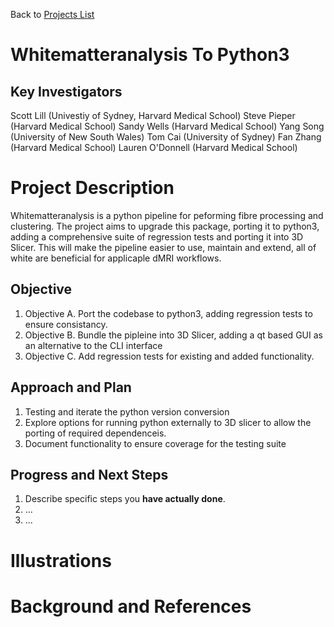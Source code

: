Back to [Projects List](../../README.md#ProjectsList)

# Whitematteranalysis To Python3

## Key Investigators

Scott Lill (Univestiy of Sydney, Harvard Medical School)
Steve Pieper (Harvard Medical School)
Sandy Wells (Harvard Medical School)
Yang Song (University of New South Wales)
Tom Cai (University of Sydney)
Fan Zhang (Harvard Medical School)
Lauren O'Donnell (Harvard Medical School)

# Project Description

Whitematteranalysis is a python pipeline for peforming fibre processing and clustering. The project aims to upgrade this package,
porting it to python3, adding a comprehensive suite of regression tests and porting it into 3D Slicer. This will make the pipeline
easier to use, maintain and extend, all of white are beneficial for applicaple dMRI workflows.

## Objective

1. Objective A. Port the codebase to python3, adding regression tests to ensure consistancy.
1. Objective B. Bundle the pipleine into 3D Slicer, adding a qt based GUI as an alternative to the CLI interface
1. Objective C. Add regression tests for existing and added functionality.

## Approach and Plan

1. Testing and iterate the python version conversion
1. Explore options for running python externally to 3D slicer to allow the porting of required dependenceis.
1. Document functionality to ensure coverage for the testing suite

## Progress and Next Steps

<!-- Update this section as you make progress, describing of what you have ACTUALLY DONE. If there are specific steps that you could not complete then you can describe them here, too. -->

1. Describe specific steps you **have actually done**.
1. ...
1. ...

# Illustrations

<!-- Add pictures and links to videos that demonstrate what has been accomplished.
![Description of picture](Example2.jpg)
![Some more images](Example2.jpg)
-->

# Background and References

<!-- If you developed any software, include link to the source code repository. If possible, also add links to sample data, and to any relevant publications. -->
